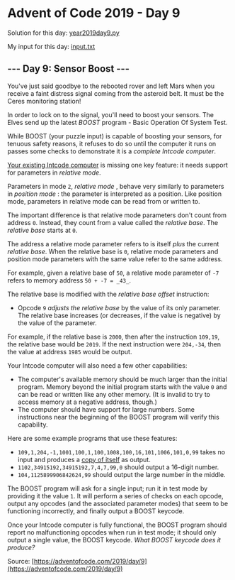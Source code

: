 # Advent of Code 2019 - Day 9

Solution for this day: [year2019day9.py](year2019/day9/year2019day9.py)

My input for this day: [input.txt](year2019/day9/input.txt)

## \--- Day 9: Sensor Boost ---

You've just said goodbye to the rebooted rover and left Mars when you receive
a faint distress signal coming from the asteroid belt. It must be the Ceres
monitoring station!

In order to lock on to the signal, you'll need to boost your sensors. The
Elves send up the latest _BOOST_ program - Basic Operation Of System Test.

While BOOST (your puzzle input) is capable of boosting your sensors, for
tenuous safety reasons, it refuses to do so until the computer it runs on
passes some checks to demonstrate it is a _complete Intcode computer_.

[Your existing Intcode computer](5) is missing one key feature: it needs
support for parameters in _relative mode_.

Parameters in mode `2`, _relative mode_ , behave very similarly to parameters
in _position mode_ : the parameter is interpreted as a position. Like position
mode, parameters in relative mode can be read from or written to.

The important difference is that relative mode parameters don't count from
address `0`. Instead, they count from a value called the _relative base_. The
_relative base_ starts at `0`.

The address a relative mode parameter refers to is itself _plus_ the current
_relative base_. When the relative base is `0`, relative mode parameters and
position mode parameters with the same value refer to the same address.

For example, given a relative base of `50`, a relative mode parameter of `-7`
refers to memory address `50 + -7 = _43_`.

The relative base is modified with the _relative base offset_ instruction:

  * Opcode `9` _adjusts the relative base_ by the value of its only parameter. The relative base increases (or decreases, if the value is negative) by the value of the parameter.

For example, if the relative base is `2000`, then after the instruction
`109,19`, the relative base would be `2019`. If the next instruction were
`204,-34`, then the value at address `1985` would be output.

Your Intcode computer will also need a few other capabilities:

  * The computer's available memory should be much larger than the initial program. Memory beyond the initial program starts with the value `0` and can be read or written like any other memory. (It is invalid to try to access memory at a negative address, though.)
  * The computer should have support for large numbers. Some instructions near the beginning of the BOOST program will verify this capability.

Here are some example programs that use these features:

  * `109,1,204,-1,1001,100,1,100,1008,100,16,101,1006,101,0,99` takes no input and produces a [copy of itself](https://en.wikipedia.org/wiki/Quine_\(computing\)) as output.
  * `1102,34915192,34915192,7,4,7,99,0` should output a 16-digit number.
  * `104,1125899906842624,99` should output the large number in the middle.

The BOOST program will ask for a single input; run it in test mode by
providing it the value `1`. It will perform a series of checks on each opcode,
output any opcodes (and the associated parameter modes) that seem to be
functioning incorrectly, and finally output a BOOST keycode.

Once your Intcode computer is fully functional, the BOOST program should
report no malfunctioning opcodes when run in test mode; it should only output
a single value, the BOOST keycode. _What BOOST keycode does it produce?_



Source: [https://adventofcode.com/2019/day/9](https://adventofcode.com/2019/day/9)
